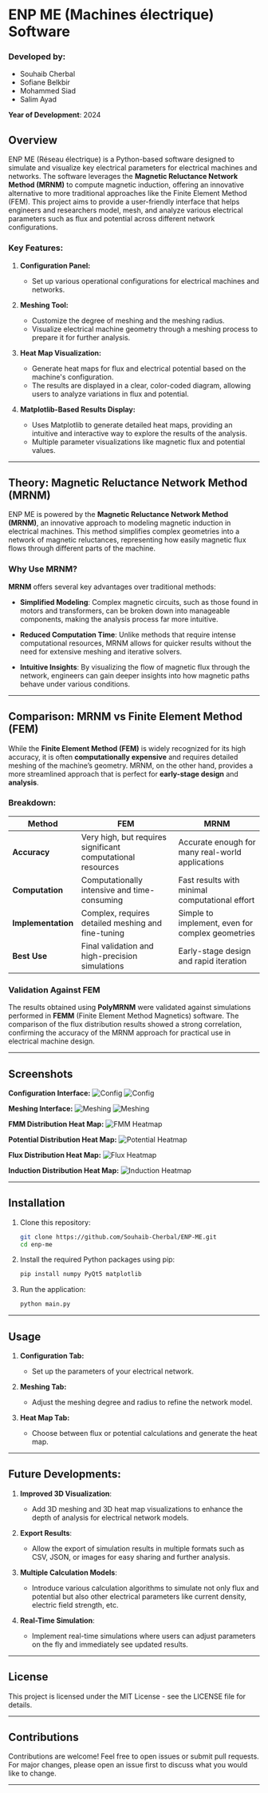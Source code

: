 

# ENP ME (Machines électrique) Software

### Developed by:
- Souhaib Cherbal
- Sofiane Belkbir
- Mohammed Siad
- Salim Ayad

**Year of Development**: 2024

## Overview

ENP ME (Réseau électrique) is a Python-based software designed to simulate and visualize key electrical parameters for electrical machines and networks. The software leverages the **Magnetic Reluctance Network Method (MRNM)** to compute magnetic induction, offering an innovative alternative to more traditional approaches like the Finite Element Method (FEM). This project aims to provide a user-friendly interface that helps engineers and researchers model, mesh, and analyze various electrical parameters such as flux and potential across different network configurations.

### Key Features:
1. **Configuration Panel:**
   - Set up various operational configurations for electrical machines and networks.
   
2. **Meshing Tool:**
   - Customize the degree of meshing and the meshing radius.
   - Visualize electrical machine geometry through a meshing process to prepare it for further analysis.

3. **Heat Map Visualization:**
   - Generate heat maps for flux and electrical potential based on the machine's configuration.
   - The results are displayed in a clear, color-coded diagram, allowing users to analyze variations in flux and potential.

4. **Matplotlib-Based Results Display:**
   - Uses Matplotlib to generate detailed heat maps, providing an intuitive and interactive way to explore the results of the analysis.
   - Multiple parameter visualizations like magnetic flux and potential values.

---

## Theory: Magnetic Reluctance Network Method (MRNM)

ENP ME is powered by the **Magnetic Reluctance Network Method (MRNM)**, an innovative approach to modeling magnetic induction in electrical machines. This method simplifies complex geometries into a network of magnetic reluctances, representing how easily magnetic flux flows through different parts of the machine.

### Why Use MRNM?

**MRNM** offers several key advantages over traditional methods:

- **Simplified Modeling**: Complex magnetic circuits, such as those found in motors and transformers, can be broken down into manageable components, making the analysis process far more intuitive.
  
- **Reduced Computation Time**: Unlike methods that require intense computational resources, MRNM allows for quicker results without the need for extensive meshing and iterative solvers.

- **Intuitive Insights**: By visualizing the flow of magnetic flux through the network, engineers can gain deeper insights into how magnetic paths behave under various conditions.

---

## Comparison: MRNM vs Finite Element Method (FEM)

While the **Finite Element Method (FEM)** is widely recognized for its high accuracy, it is often **computationally expensive** and requires detailed meshing of the machine’s geometry. MRNM, on the other hand, provides a more streamlined approach that is perfect for **early-stage design** and **analysis**. 

### Breakdown:

| Method      | FEM                                              | MRNM                                                 |
|-------------|--------------------------------------------------|------------------------------------------------------|
| **Accuracy** | Very high, but requires significant computational resources | Accurate enough for many real-world applications |
| **Computation** | Computationally intensive and time-consuming | Fast results with minimal computational effort |
| **Implementation** | Complex, requires detailed meshing and fine-tuning | Simple to implement, even for complex geometries |
| **Best Use** | Final validation and high-precision simulations | Early-stage design and rapid iteration |

### Validation Against FEM

The results obtained using **PolyMRNM** were validated against simulations performed in **FEMM** (Finite Element Method Magnetics) software. The comparison of the flux distribution results showed a strong correlation, confirming the accuracy of the MRNM approach for practical use in electrical machine design.

---

## Screenshots
**Configuration Interface:**
![Config](./screenshots/main.png)
![Config](./screenshots/main2.png)

**Meshing Interface:**
![Meshing](./screenshots/meshing1.png)
![Meshing](./screenshots/meshing2.png)

**FMM Distribution Heat Map:**
![FMM Heatmap](./screenshots/FMM.png)

**Potential Distribution Heat Map:**
![Potential Heatmap](./screenshots/potenstiel.png)

**Flux Distribution Heat Map:**
![Flux Heatmap](./screenshots/flux.png)

**Induction Distribution Heat Map:**
![Induction Heatmap](./screenshots/induction.png)

---

## Installation

1. Clone this repository:

   ```bash
   git clone https://github.com/Souhaib-Cherbal/ENP-ME.git
   cd enp-me
   ```

2. Install the required Python packages using pip:

   ```bash
   pip install numpy PyQt5 matplotlib
   ```

3. Run the application:

   ```bash
   python main.py
   ```

---

## Usage

1. **Configuration Tab:**
   - Set up the parameters of your electrical network.
   
2. **Meshing Tab:**
   - Adjust the meshing degree and radius to refine the network model.

3. **Heat Map Tab:**
   - Choose between flux or potential calculations and generate the heat map.

---

## Future Developments:

1. **Improved 3D Visualization**:
   - Add 3D meshing and 3D heat map visualizations to enhance the depth of analysis for electrical network models.
   
2. **Export Results**:
   - Allow the export of simulation results in multiple formats such as CSV, JSON, or images for easy sharing and further analysis.
   
3. **Multiple Calculation Models**:
   - Introduce various calculation algorithms to simulate not only flux and potential but also other electrical parameters like current density, electric field strength, etc.

4. **Real-Time Simulation**:
   - Implement real-time simulations where users can adjust parameters on the fly and immediately see updated results.

---

## License

This project is licensed under the MIT License - see the LICENSE file for details.

---

## Contributions

Contributions are welcome! Feel free to open issues or submit pull requests. For major changes, please open an issue first to discuss what you would like to change.

---
